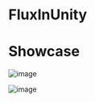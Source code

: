 # FluxInUnity

# Showcase

![image](https://github.com/DaiZiLing/FluxInUnity/blob/main/1130_1.gif)

![image](https://github.com/DaiZiLing/FluxInUnity/blob/main/1130_2.gif)


